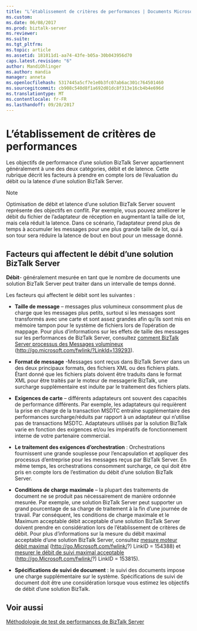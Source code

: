 ```yaml
---
title: "L’établissement de critères de performances | Documents Microsoft"
ms.custom: 
ms.date: 06/08/2017
ms.prod: biztalk-server
ms.reviewer: 
ms.suite: 
ms.tgt_pltfrm: 
ms.topic: article
ms.assetid: 181011d1-aa74-43fe-b05a-30b043956d70
caps.latest.revision: "6"
author: MandiOhlinger
ms.author: mandia
manager: anneta
ms.openlocfilehash: 5317445a5cf7e1e0b3fc07ab6ac301c764501460
ms.sourcegitcommit: cb908c540d8f1a692d01dc8f313e16cb4b4e696d
ms.translationtype: MT
ms.contentlocale: fr-FR
ms.lasthandoff: 09/20/2017
---
```

# <a name="establishing-performance-criteria"></a>L’établissement de critères de performances
Les objectifs de performance d’une solution BizTalk Server appartiennent généralement à une des deux catégories, débit et de latence. Cette rubrique décrit les facteurs à prendre en compte lors de l’évaluation du débit ou la latence d’une solution BizTalk Server.  
  
> [!NOTE]  
>  Optimisation de débit et latence d’une solution BizTalk Server souvent représente des objectifs en conflit. Par exemple, vous pouvez améliorer le débit du fichier de l’adaptateur de réception en augmentant la taille de lot, mais cela réduit la latence. Dans ce scénario, l’adaptateur prend plus de temps à accumuler les messages pour une plus grande taille de lot, qui à son tour sera réduire la latence de bout en bout pour un message donné.  
  
## <a name="factors-affecting-throughput-of-a-biztalk-server-solution"></a>Facteurs qui affectent le débit d’une solution BizTalk Server  
 **Débit**- généralement mesurée en tant que le nombre de documents une solution BizTalk Server peut traiter dans un intervalle de temps donné.  
  
 Les facteurs qui affectent le débit sont les suivantes :  
  
-   **Taille de message** – messages plus volumineux consomment plus de charge que les messages plus petits, surtout si les messages sont transformés avec une carte et sont assez grandes afin qu’ils sont mis en mémoire tampon pour le système de fichiers lors de l’opération de mappage. Pour plus d’informations sur les effets de taille des messages sur les performances de BizTalk Server, consultez [comment BizTalk Server processus des Messages volumineux](http://go.microsoft.com/fwlink/?LinkId=139293) (http://go.microsoft.com/fwlink/?LinkId=139293).  
  
-   **Format de message** -Messages sont reçus dans BizTalk Server dans un des deux principaux formats, des fichiers XML ou des fichiers plats. Étant donné que les fichiers plats doivent être traduits dans le format XML pour être traités par le moteur de messagerie BizTalk, une surcharge supplémentaire est induite par le traitement des fichiers plats.  
  
-   **Exigences de carte** – différents adaptateurs ont souvent des capacités de performance différents. Par exemple, les adaptateurs qui requièrent la prise en charge de la transaction MSDTC entraîne supplémentaire des performances surcharge/réduits par rapport à un adaptateur qui n’utilise pas de transactions MSDTC. Adaptateurs utilisés par la solution BizTalk varie en fonction des exigences et/ou les impératifs de fonctionnement interne de votre partenaire commercial.  
  
-   **Le traitement des exigences d’orchestration** : Orchestrations fournissent une grande souplesse pour l’encapsulation et appliquer des processus d’entreprise pour les messages reçus par BizTalk Server. En même temps, les orchestrations consomment surcharge, ce qui doit être pris en compte lors de l’estimation du débit d’une solution BizTalk Server.  
  
-   **Conditions de charge maximale** – la plupart des traitements de document ne se produit pas nécessairement de manière ordonnée mesurée. Par exemple, une solution BizTalk Server peut supporter un grand pourcentage de sa charge de traitement à la fin d’une journée de travail. Par conséquent, les conditions de charge maximale et le Maximum acceptable débit acceptable d’une solution BizTalk Server doivent prendre en considération lors de l’établissement de critères de débit. Pour plus d’informations sur la mesure du débit maximal acceptable d’une solution BizTalk Server, consultez [mesure moteur débit maximal](http://go.microsoft.com/fwlink/?LinkID=154388) (http://go.Microsoft.com/fwlink/?) LinkID = 154388) et [mesurer le débit de suivi maximal acceptable](http://go.microsoft.com/fwlink/?LinkID=153815) (http://go.Microsoft.com/fwlink/?) LinkID = 153815).  
  
-   **Spécifications de suivi de document** : le suivi des documents impose une charge supplémentaire sur le système. Spécifications de suivi de document doit être une considération lorsque vous estimez les objectifs de débit d’une solution BizTalk.  
  
## <a name="see-also"></a>Voir aussi  
 [Méthodologie de test de performances de BizTalk Server](../technical-guides/biztalk-server-performance-testing-methodology.md)